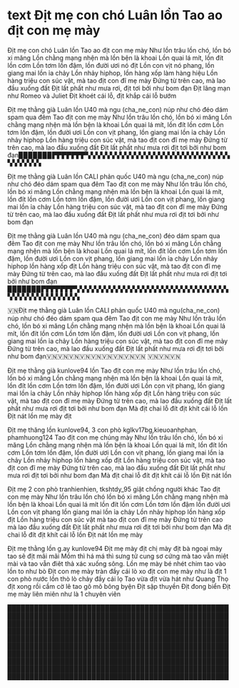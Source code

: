 # text Địt mẹ con chó Luân lồn Tao ao địt con mẹ mày
Địt mẹ con chó Luân lồn Tao ao địt con mẹ mày
Như lồn trâu lồn chó, lồn bó xi măng
Lồn chằng mạng nhện mà lồn bện là khoai
Lồn quai lá mít, lồn đít lồn cơm
Lồn tơm lồn đậm, lồn đười ươi nó địt
Lồn con vịt nó phang, lồn giang mai lồn ỉa chảy
Lồn nhảy hiphop, lồn hàng xốp làm hàng hiệu
Lồn hàng triệu con súc vật, mà tao địt con đĩ mẹ mày
Đứng từ trên cao, mà lao đầu xuống đất
Địt lất phất như mưa rơi, địt tơi bởi như bom đạn
Địt lãng mạn như Romeo và Juliet
Địt khoét cái lỗ, địt khắp cái lỗ bướm


Địt mẹ thằng già Luân lồn U40 mà ngu (cha_ne_con) núp như chó đéo dám spam qua đêm Tao địt con mẹ mày
Như lồn trâu lồn chó, lồn bó xi măng
Lồn chằng mạng nhện mà lồn bện là khoai
Lồn quai lá mít, lồn đít lồn cơm
Lồn tơm lồn đậm, lồn đười ươi
Lồn con vịt phang, lồn giang mai lồn ỉa chảy
Lồn nhảy hiphop 
Lồn hàng triệu con súc vật, mà tao địt con đĩ mẹ mày
Đứng từ trên cao, mà lao đầu xuống đất
Địt lất phất như mưa rơi địt tơi bởi như bom đạn▉▉▉▉▉▉▉▛▛▛▛▛▛▛▚▚▚▚▚▚▚▚▚▚▚▚▚▚▚▚▚▚▚▚▚▚▚▚▚▚▚▚▚▚▚▚▚▚▚▚▚


Địt mẹ thằng già Luân lồn CALI phản quốc U40 mà ngu (cha_ne_con) núp như chó đéo dám spam qua đêm Tao địt con mẹ mày
Như lồn trâu lồn chó, lồn bó xi măng
Lồn chằng mạng nhện mà lồn bện là khoai
Lồn quai lá mít, lồn đít lồn cơm
Lồn tơm lồn đậm, lồn đười ươi
Lồn con vịt phang, lồn giang mai lồn ỉa chảy
Lồn hàng triệu con súc vật, mà tao địt con đĩ mẹ mày
Đứng từ trên cao, mà lao đầu xuống đất
Địt lất phất như mưa rơi địt tơi bởi như bom đạn 


Địt mẹ thằng già Luân lồn U40 mà ngu (cha_ne_con) đéo dám spam qua đêm Tao địt con mẹ mày
Như lồn trâu lồn chó, lồn bó xi măng
Lồn chằng mạng nhện mà lồn bện là khoai
Lồn quai lá mít, lồn đít lồn cơm
Lồn tơm lồn đậm, lồn đười ươi
Lồn con vịt phang, lồn giang mai lồn ỉa chảy
Lồn nhảy hiphop lồn hàng xốp địt
Lồn hàng triệu con súc vật, mà tao địt con đĩ mẹ mày
Đứng từ trên cao, mà lao đầu xuống đất
Địt lất phất như mưa rơi địt tơi bởi như bom đạn
▉▉▉▉▉▉▉▛▛▛▛▛▛▛▚▚▚▚▚▚▚▚▚▚▚▚▚▚▚▚▚▚▚▚▚▚▚▚▚▚▚▚▚▚▚▚▚▚▚▚▚▚▚▚▚▚▚▚▚▚▚



🇻🇳Địt mẹ thằng già Luân lồn CALI phản quốc U40 mà ngu(cha_ne_con) núp như chó đéo dám spam qua đêm Tao địt con mẹ mày Như lồn trâu lồn chó, lồn bó xi măng Lồn chằng mạng nhện mà lồn bện là khoai Lồn quai lá mít, lồn đít lồn cơm Lồn tơm lồn đậm, lồn đười ươi Lồn con vịt phang, lồn giang mai lồn ỉa chảy Lồn hàng triệu con súc vật, mà tao địt con đĩ mẹ mày Đứng từ trên cao, mà lao đầu xuống đất Địt lất phất như mưa rơi địt tơi bởi như bom đạn🇻🇳🇻🇳🇻🇳🇻🇳🇻🇳🇻🇳🇻🇳🇻🇳🇻🇳 🇻🇳🇻🇳🇻🇳


Địt mẹ thằng già kunlove94 lồn  Tao địt con mẹ mày
Như lồn trâu lồn chó, lồn bó xi măng
Lồn chằng mạng nhện mà lồn bện là khoai
Lồn quai lá mít, lồn đít lồn cơm
Lồn tơm lồn đậm, lồn đười ươi
Lồn con vịt phang, lồn giang mai lồn ỉa chảy
Lồn nhảy hiphop lồn hàng xốp địt
Lồn hàng triệu con súc vật, mà tao địt con đĩ mẹ mày
Đứng từ trên cao, mà lao đầu xuống đất
Địt lất phất như mưa rơi địt tơi bởi như bom đạn
Mà địt chai lỗ đít địt khít cái lỗ lồn
Địt nát lồn mẹ mày địt 

Địt mẹ thăng lồn kunlove94, 3 con phò kglkv17bg,kieuoanhphan, phamhuong124 Tao địt con mẹ chúng mày
Như lồn trâu lồn chó, lồn bó xi măng
Lồn chằng mạng nhện mà lồn bện là khoai
Lồn quai lá mít, lồn đít lồn cơm
Lồn tơm lồn đậm, lồn đười ươi
Lồn con vịt phang, lồn giang mai lồn ỉa chảy
Lồn nhảy hiphop lồn hàng xốp địt
Lồn hàng triệu con súc vật, mà tao địt con đĩ mẹ mày
Đứng từ trên cao, mà lao đầu xuống đất
Địt lất phất như mưa rơi địt tơi bởi như bom đạn
Mà địt chai lỗ đít địt khít cái lỗ lồn
Địt nát lồn

Địt mẹ 2 con phò tranhienhien, tkshtdy_95 giật chồng người khác Tao địt con mẹ mày
Như lồn trâu lồn chó lồn bó xi măng
Lồn chằng mạng nhện mà lồn bện là khoai
Lồn quai lá mít lồn đít lồn cơm
Lồn tơm lồn đậm lồn đười ươi
Lồn con vịt phang lồn giang mai lồn ỉa chảy
Lồn nhảy hiphop lồn hàng xốp địt
Lồn hàng triệu con súc vật mà tao địt con đĩ mẹ mày
Đứng từ trên cao mà lao đầu xuống đất
Địt lất phất như mưa rơi địt tơi bởi như bom đạn
Mà địt chai lỗ đít địt khít cái lỗ lồn
Địt nát lồn mẹ mày


Địt mẹ thằng lồn g.ay kunlove94 Địt mẹ mày địt chị mày địt bà ngoại mày tao sẽ địt mãi mãi Mồm thì há má thì sưng tử cung sơ cứng mà tao vẫn miệt mài và tao vẫn điêt thả xác xuống sông. Lồn mẹ mày bé nhét chim tao vào lồn to như bò Địt con mẹ mày tràn đầy cái lò xo địt con mẹ mày như là địt 1 con phò nước lồn  thò lò chảy đầy cái lọ Tao vừa địt vừa hát như Quang Thọ địt xong rồi cầm cờ lê tao gõ mõ bông byện Địt sập thuyền Địt đong biển Địt mẹ mày liên miên như là 1 chuyên viên







████████████████████████████████████████████████████████████████████████████████████████████████████████████████████████████████████████████████████████████████████████████████████████████████████████████████████████████████████████████████████████████████████████████████████████████████████████████████████████████████████████████████████████████████████████████████████████████████████████████████████████████████████████████████████████████████████████████████████████████████████████████████████

